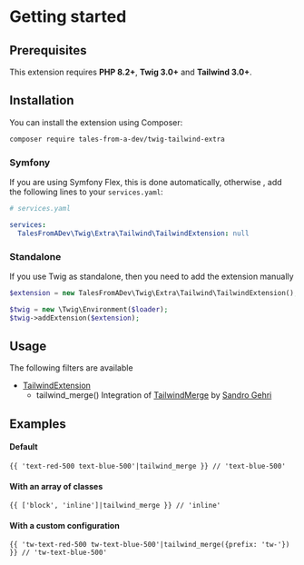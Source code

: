 # Getting started

## Prerequisites

This extension requires **PHP 8.2+**, **Twig 3.0+** and **Tailwind 3.0+**.

## Installation

You can install the extension using Composer:

```bash
composer require tales-from-a-dev/twig-tailwind-extra
```

### Symfony

If you are using Symfony Flex, this is done automatically, otherwise , add the following lines to your `services.yaml`:

```yaml
# services.yaml

services:
  TalesFromADev\Twig\Extra\Tailwind\TailwindExtension: null
```

### Standalone

If you use Twig as standalone, then you need to add the extension manually

```php
$extension = new TalesFromADev\Twig\Extra\Tailwind\TailwindExtension();

$twig = new \Twig\Environment($loader);
$twig->addExtension($extension);
```

## Usage

The following filters are available

* [TailwindExtension](./src/TailwindExtension.php)
    * tailwind_merge() Integration of [TailwindMerge](https://github.com/gehrisandro/tailwind-merge-php) by [Sandro Gehri](https://github.com/gehrisandro)

## Examples

#### Default

```twig
{{ 'text-red-500 text-blue-500'|tailwind_merge }} // 'text-blue-500'
```

#### With an array of classes

```twig
{{ ['block', 'inline']|tailwind_merge }} // 'inline'
```

#### With a custom configuration

```twig
{{ 'tw-text-red-500 tw-text-blue-500'|tailwind_merge({prefix: 'tw-'}) }} // 'tw-text-blue-500'
```
